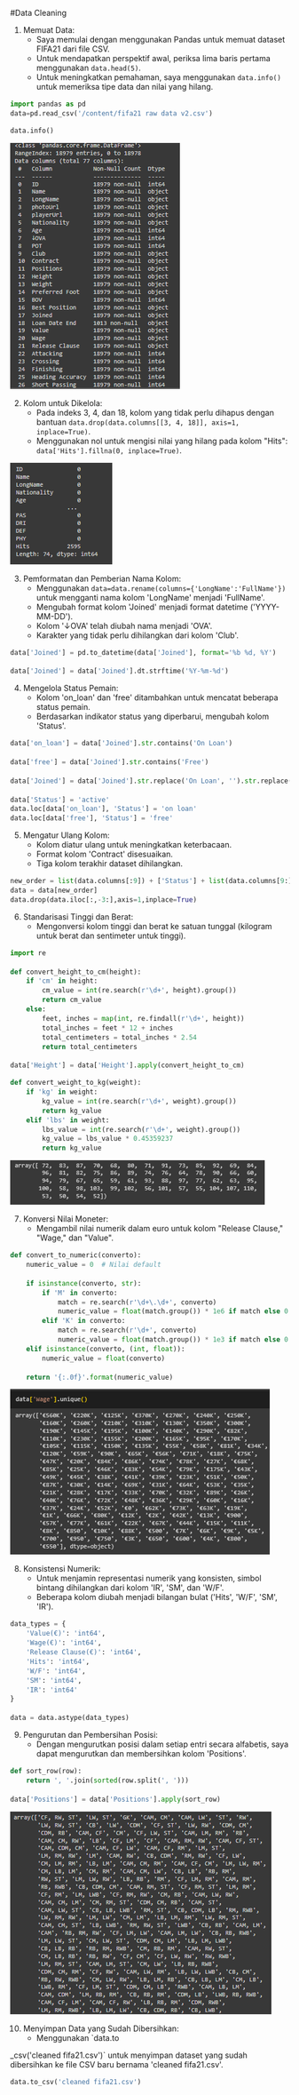 #Data Cleaning

1. Memuat Data:
   - Saya memulai dengan menggunakan Pandas untuk memuat dataset FIFA21 dari file CSV.
   - Untuk mendapatkan perspektif awal, periksa lima baris pertama menggunakan `data.head(5)`.
   - Untuk meningkatkan pemahaman, saya menggunakan `data.info()` untuk memeriksa tipe data dan nilai yang hilang.

```python
import pandas as pd
data=pd.read_csv('/content/fifa21 raw data v2.csv')
```

```python
data.info()
```
![alt text](https://github.com/robbytbg/Port2/blob/main/Data%20Cleaning/related%20images/DataCleaning1.PNG)

2. Kolom untuk Dikelola:
   - Pada indeks 3, 4, dan 18, kolom yang tidak perlu dihapus dengan bantuan `data.drop(data.columns[[3, 4, 18]], axis=1, inplace=True)`.
   - Menggunakan nol untuk mengisi nilai yang hilang pada kolom "Hits": `data['Hits'].fillna(0, inplace=True)`.

![alt text](https://github.com/robbytbg/Port2/blob/main/Data%20Cleaning/related%20images/DataCleaning2.PNG)

3. Pemformatan dan Pemberian Nama Kolom:
   - Menggunakan `data=data.rename(columns={'LongName':'FullName'})` untuk mengganti nama kolom 'LongName' menjadi 'FullName'.
   - Mengubah format kolom 'Joined' menjadi format datetime ('YYYY-MM-DD').
   - Kolom '↓OVA' telah diubah nama menjadi 'OVA'.
   - Karakter yang tidak perlu dihilangkan dari kolom 'Club'.

```python
data['Joined'] = pd.to_datetime(data['Joined'], format='%b %d, %Y')

data['Joined'] = data['Joined'].dt.strftime('%Y-%m-%d')
```

4. Mengelola Status Pemain:
   - Kolom 'on_loan' dan 'free' ditambahkan untuk mencatat beberapa status pemain.
   - Berdasarkan indikator status yang diperbarui, mengubah kolom 'Status'.

```python
data['on_loan'] = data['Joined'].str.contains('On Loan')

data['free'] = data['Joined'].str.contains('Free')

data['Joined'] = data['Joined'].str.replace('On Loan', '').str.replace('Free', '').str.strip()

data['Status'] = 'active'
data.loc[data['on_loan'], 'Status'] = 'on loan'
data.loc[data['free'], 'Status'] = 'free'
```

5. Mengatur Ulang Kolom:
   - Kolom diatur ulang untuk meningkatkan keterbacaan.
   - Format kolom 'Contract' disesuaikan.
   - Tiga kolom terakhir dataset dihilangkan.

```python
new_order = list(data.columns[:9]) + ['Status'] + list(data.columns[9:])
data = data[new_order]
data.drop(data.iloc[:,-3:],axis=1,inplace=True)
```

6. Standarisasi Tinggi dan Berat:
    - Mengonversi kolom tinggi dan berat ke satuan tunggal (kilogram untuk berat dan sentimeter untuk tinggi).
  
```python
import re

def convert_height_to_cm(height):
    if 'cm' in height:
        cm_value = int(re.search(r'\d+', height).group())
        return cm_value
    else:
        feet, inches = map(int, re.findall(r'\d+', height))
        total_inches = feet * 12 + inches
        total_centimeters = total_inches * 2.54
        return total_centimeters

data['Height'] = data['Height'].apply(convert_height_to_cm)
```
```python
def convert_weight_to_kg(weight):
    if 'kg' in weight:
        kg_value = int(re.search(r'\d+', weight).group())
        return kg_value
    elif 'lbs' in weight:
        lbs_value = int(re.search(r'\d+', weight).group())
        kg_value = lbs_value * 0.45359237
        return kg_value
```
![alt text](https://github.com/robbytbg/Port2/blob/main/Data%20Cleaning/related%20images/DataCleaning5.PNG)

7. Konversi Nilai Moneter:
   - Mengambil nilai numerik dalam euro untuk kolom "Release Clause," "Wage," dan "Value".

```python
def convert_to_numeric(converto):
    numeric_value = 0  # Nilai default

    if isinstance(converto, str):
        if 'M' in converto:
            match = re.search(r'\d+\.\d+', converto)
            numeric_value = float(match.group()) * 1e6 if match else 0
        elif 'K' in converto:
            match = re.search(r'\d+', converto)
            numeric_value = float(match.group()) * 1e3 if match else 0
    elif isinstance(converto, (int, float)):
        numeric_value = float(converto)

    return '{:.0f}'.format(numeric_value)
```
![alt text](https://github.com/robbytbg/Port2/blob/main/Data%20Cleaning/related%20images/DataCleaning3.PNG)

8. Konsistensi Numerik:
   - Untuk menjamin representasi numerik yang konsisten, simbol bintang dihilangkan dari kolom 'IR', 'SM', dan 'W/F'.
   - Beberapa kolom diubah menjadi bilangan bulat ('Hits', 'W/F', 'SM', 'IR').

```python
data_types = {
    'Value(€)': 'int64',
    'Wage(€)': 'int64',
    'Release Clause(€)': 'int64',
    'Hits': 'int64',
    'W/F': 'int64',
    'SM': 'int64',
    'IR': 'int64'
}

data = data.astype(data_types)
```

9. Pengurutan dan Pembersihan Posisi:
    - Dengan mengurutkan posisi dalam setiap entri secara alfabetis, saya dapat mengurutkan dan membersihkan kolom 'Positions'.

```python
def sort_row(row):
    return ', '.join(sorted(row.split(', ')))

data['Positions'] = data['Positions'].apply(sort_row)
```
![alt text](https://github.com/robbytbg/Port2/blob/main/Data%20Cleaning/related%20images/DataCleaning4.PNG)

10. Menyimpan Data yang Sudah Dibersihkan:
    - Menggunakan `data.to

_csv('cleaned fifa21.csv')` untuk menyimpan dataset yang sudah dibersihkan ke file CSV baru bernama 'cleaned fifa21.csv'.

```python
data.to_csv('cleaned fifa21.csv')
```

